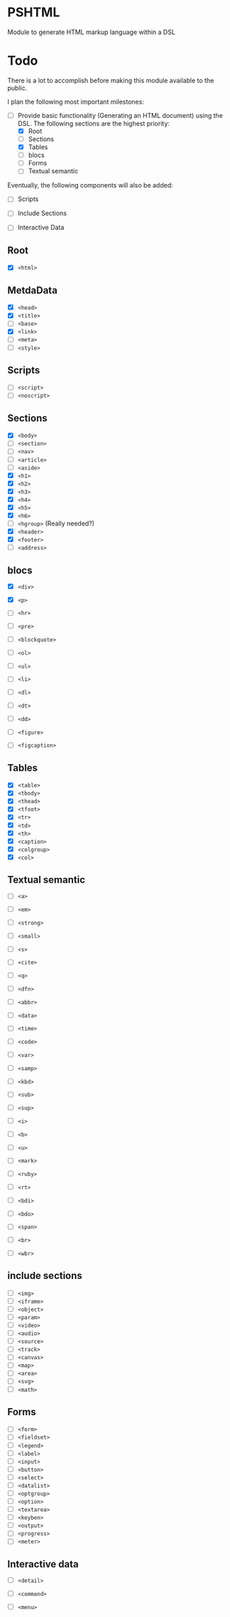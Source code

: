 # PSHTML
Module to generate HTML markup language within a DSL

# Todo

There is a lot to accomplish before making this module available to the public. 

I plan the following most important milestones:

 - [ ] Provide basic functionality (Generating an HTML document) using the DSL. The following sections are the highest priority:
    - [X] Root
    - [ ] Sections
    - [X] Tables
    - [ ] blocs
    - [ ] Forms
    - [ ] Textual semantic

Eventually, the following components will also be added:
 - [ ] Scripts
 - [ ] Include Sections
 - [ ] Interactive Data




## Root
- [X] ```<html>```
## MetdaData
- [X] ```<head>```
- [X] ```<title>```
- [ ] ```<base>```
- [X] ```<link>```
- [ ] ```<meta>```
- [ ] ```<style>```

## Scripts

- [ ] ```<script>```
- [ ] ```<noscript>```	

## Sections
- [X] ```<body>```
- [ ] ```<section>```
- [ ] ```<nav>```
- [ ] ```<article>```
- [ ] ```<aside>```
- [X] ```<h1>```
- [X] ```<h2>```
- [X] ```<h3>```
- [X] ```<h4>```
- [X] ```<h5>```
- [X] ```<h6>```
- [ ] ```<hgroup>``` (Really needed?)
- [X] ```<header>```
- [X] ```<footer>```
- [ ] ```<address>```

## blocs
- [X] ```<div>```
- [X] ```<p>```
- [ ] ```<hr>```
- [ ] ```<pre>```
- [ ] ```<blockquote>```
- [ ] ```<ol>```
- [ ] ```<ul>```
- [ ] ```<li>```
- [ ] ```<dl>```
- [ ] ```<dt>```
- [ ] ```<dd>```
- [ ] ```<figure>```
- [ ] ```<figcaption>```


## Tables
- [X] ```<table>```
- [X] ```<tbody>```
- [X] ```<thead>```
- [X] ```<tfoot>```
- [X] ```<tr>```
- [X] ```<td>```
- [X] ```<th>```
- [X] ```<caption>```
- [X] ```<colgroup>```
- [X] ```<col>```

## Textual semantic
- [ ] ```<a>```
- [ ] ```<em>```
- [ ] ```<strong>```
- [ ] ```<small>```
- [ ] ```<s>```
- [ ] ```<cite>```
- [ ] ```<q>```
- [ ] ```<dfn>```
- [ ] ```<abbr>```
- [ ] ```<data>```
- [ ] ```<time>```
- [ ] ```<code>```
- [ ] ```<var>```
- [ ] ```<samp>```
- [ ] ```<kbd>```
- [ ] ```<sub>```
- [ ] ```<sup>```
- [ ] ```<i>```
- [ ] ```<b>```
- [ ] ```<u>```
- [ ] ```<mark>```
- [ ] ```<ruby>```
- [ ] ```<rt>```
- [ ] ```<bdi>```
- [ ] ```<bdo>```
- [ ] ```<span>```
- [ ] ```<br>```
- [ ] ```<wbr>```


## include sections
- [ ] ```<img>```
- [ ] ```<iframe>```
- [ ] ```<object>```
- [ ] ```<param>```
- [ ] ```<video>```
- [ ] ```<audio>```
- [ ] ```<source>```
- [ ] ```<track>```
- [ ] ```<canvas>```
- [ ] ```<map>```
- [ ] ```<area>```
- [ ] ```<svg>```
- [ ] ```<math>```

## Forms
- [ ] ```<form>```
- [ ] ```<fieldset>```
- [ ] ```<legend>```
- [ ] ```<label>```
- [ ] ```<input>```
- [ ] ```<button>```
- [ ] ```<select>```
- [ ] ```<datalist>```
- [ ] ```<optgroup>```
- [ ] ```<option>```
- [ ] ```<textarea>```
- [ ] ```<keyben>```
- [ ] ```<output>```
- [ ] ```<progress>```
- [ ] ```<meter>```

## Interactive data

- [ ] ```<detail>```
- [ ] ```<command>```
- [ ] ```<menu>```


